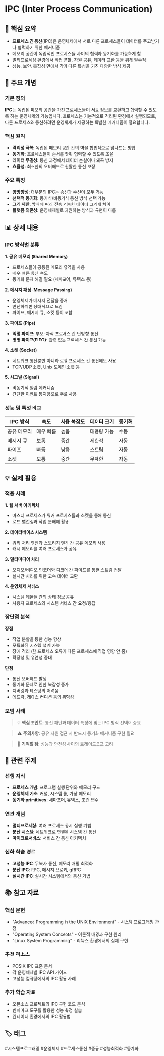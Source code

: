 # IPC (Inter Process Communication)

## 📌 핵심 요약
- **프로세스 간 통신**(IPC)은 운영체제에서 서로 다른 프로세스들이 데이터를 주고받거나 협력하기 위한 메커니즘
- 메모리 공간이 독립적인 프로세스들 사이의 협력과 동기화를 가능하게 함
- 멀티프로세싱 환경에서 작업 분할, 자원 공유, 데이터 교환 등을 위해 필수적
- 성능, 보안, 복잡성 면에서 각기 다른 특성을 가진 다양한 방식 제공

## 🎯 주요 개념

### 기본 정의
**IPC**는 독립된 메모리 공간을 가진 프로세스들이 서로 정보를 교환하고 협력할 수 있도록 하는 운영체제의 기능입니다. 프로세스는 기본적으로 격리된 환경에서 실행되므로, 다른 프로세스와 통신하려면 운영체제가 제공하는 특별한 메커니즘이 필요합니다.

### 핵심 원리
- **격리성 극복**: 독립된 메모리 공간 간의 벽을 합법적으로 넘나드는 방법
- **동기화**: 프로세스들이 순서를 맞춰 협력할 수 있도록 조율
- **데이터 무결성**: 통신 과정에서 데이터 손실이나 왜곡 방지
- **효율성**: 최소한의 오버헤드로 원활한 통신 보장

### 주요 특징
- **양방향성**: 대부분의 IPC는 송신과 수신이 모두 가능
- **선택적 동기화**: 동기식/비동기식 통신 방식 선택 가능
- **크기 제한**: 방식에 따라 전송 가능한 데이터 크기에 차이
- **플랫폼 의존성**: 운영체제별로 지원하는 방식과 구현이 다름

## 📊 상세 내용

### IPC 방식별 분류

**1. 공유 메모리 (Shared Memory)**
- 프로세스들이 공통된 메모리 영역을 사용
- 매우 빠른 통신 속도
- 동기화 문제 해결 필요 (세마포어, 뮤텍스 등)

**2. 메시지 패싱 (Message Passing)**
- 운영체제가 메시지 전달을 중재
- 안전하지만 상대적으로 느림
- 파이프, 메시지 큐, 소켓 등이 포함

**3. 파이프 (Pipe)**
- **익명 파이프**: 부모-자식 프로세스 간 단방향 통신
- **명명 파이프(FIFO)**: 관련 없는 프로세스 간 통신 가능

**4. 소켓 (Socket)**
- 네트워크 통신뿐만 아니라 로컬 프로세스 간 통신에도 사용
- TCP/UDP 소켓, Unix 도메인 소켓 등

**5. 시그널 (Signal)**
- 비동기적 알림 메커니즘
- 간단한 이벤트 통지용으로 주로 사용

### 성능 및 특성 비교

| IPC 방식 | 속도 | 사용 복잡도 | 데이터 크기 | 동기화 |
|---------|------|-------------|-------------|--------|
| 공유 메모리 | 매우 빠름 | 높음 | 대용량 가능 | 수동 |
| 메시지 큐 | 보통 | 중간 | 제한적 | 자동 |
| 파이프 | 빠름 | 낮음 | 스트림 | 자동 |
| 소켓 | 보통 | 중간 | 무제한 | 자동 |

## 💡 실제 활용

### 적용 사례

**1. 웹 서버 아키텍처**
- 마스터 프로세스가 워커 프로세스들과 소켓을 통해 통신
- 로드 밸런싱과 작업 분배에 활용

**2. 데이터베이스 시스템**
- 쿼리 처리 엔진과 스토리지 엔진 간 공유 메모리 사용
- 캐시 메모리를 여러 프로세스가 공유

**3. 멀티미디어 처리**
- 오디오/비디오 인코더와 디코더 간 파이프를 통한 스트림 전달
- 실시간 처리를 위한 고속 데이터 교환

**4. 운영체제 서비스**
- 시스템 데몬들 간의 상태 정보 공유
- 사용자 프로세스와 시스템 서비스 간 요청/응답

### 장단점 분석

**장점**
- 작업 분할을 통한 성능 향상
- 모듈화된 시스템 설계 가능
- 장애 격리 (한 프로세스 오류가 다른 프로세스에 직접 영향 안 줌)
- 확장성 및 유연성 증대

**단점**
- 통신 오버헤드 발생
- 동기화 문제로 인한 복잡성 증가
- 디버깅과 테스팅의 어려움
- 데드락, 레이스 컨디션 등의 위험성

### 모범 사례

> 💡 **핵심 포인트**: 통신 패턴과 데이터 특성에 맞는 IPC 방식 선택이 중요

> ⚠️ **주의사항**: 공유 자원 접근 시 반드시 동기화 메커니즘 구현 필요

> 📌 **기억할 점**: 성능과 안전성 사이의 트레이드오프 고려

## 🔗 관련 주제

### 선행 지식
- **프로세스 개념**: 프로그램 실행 단위와 메모리 구조
- **운영체제 기초**: 커널, 시스템 콜, 가상 메모리
- **동기화 primitives**: 세마포어, 뮤텍스, 조건 변수

### 연관 개념
- **멀티프로세싱**: 여러 프로세스 동시 실행 기법
- **분산 시스템**: 네트워크로 연결된 시스템 간 통신
- **마이크로서비스**: 서비스 간 통신 아키텍처

### 심화 학습 경로
- **고성능 IPC**: 무복사 통신, 메모리 매핑 최적화
- **분산 IPC**: RPC, 메시지 브로커, gRPC
- **실시간 IPC**: 실시간 시스템에서의 통신 기법

## 📚 참고 자료

### 핵심 문헌
- "Advanced Programming in the UNIX Environment" - 시스템 프로그래밍 관점
- "Operating System Concepts" - 이론적 배경과 구현 원리
- "Linux System Programming" - 리눅스 환경에서의 실제 구현

### 추천 리소스
- POSIX IPC 표준 문서
- 각 운영체제별 IPC API 가이드
- 고성능 컴퓨팅에서의 IPC 활용 사례

### 추가 학습 자료
- 오픈소스 프로젝트의 IPC 구현 코드 분석
- 벤치마크 도구를 활용한 성능 측정 실습
- 컨테이너 환경에서의 IPC 활용법

## 🏷️ 태그
#시스템프로그래밍 #운영체제 #프로세스통신 #중급 #성능최적화 #동기화

